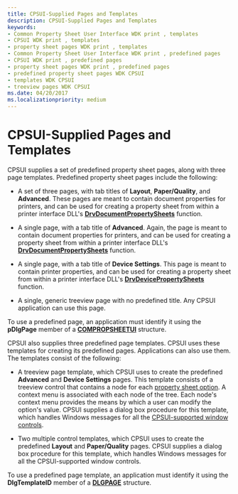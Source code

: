 ```yaml
---
title: CPSUI-Supplied Pages and Templates
description: CPSUI-Supplied Pages and Templates
keywords:
- Common Property Sheet User Interface WDK print , templates
- CPSUI WDK print , templates
- property sheet pages WDK print , templates
- Common Property Sheet User Interface WDK print , predefined pages
- CPSUI WDK print , predefined pages
- property sheet pages WDK print , predefined pages
- predefined property sheet pages WDK CPSUI
- templates WDK CPSUI
- treeview pages WDK CPSUI
ms.date: 04/20/2017
ms.localizationpriority: medium
---
```


# CPSUI-Supplied Pages and Templates





CPSUI supplies a set of predefined property sheet pages, along with three page templates. Predefined property sheet pages include the following:

-   A set of three pages, with tab titles of **Layout**, **Paper/Quality**, and **Advanced**. These pages are meant to contain document properties for printers, and can be used for creating a property sheet from within a printer interface DLL's [**DrvDocumentPropertySheets**](/windows-hardware/drivers/ddi/winddiui/nf-winddiui-drvdocumentpropertysheets) function.

-   A single page, with a tab title of **Advanced**. Again, the page is meant to contain document properties for printers, and can be used for creating a property sheet from within a printer interface DLL's [**DrvDocumentPropertySheets**](/windows-hardware/drivers/ddi/winddiui/nf-winddiui-drvdocumentpropertysheets) function.

-   A single page, with a tab title of **Device Settings**. This page is meant to contain printer properties, and can be used for creating a property sheet from within a printer interface DLL's [**DrvDevicePropertySheets**](/windows-hardware/drivers/ddi/winddiui/nf-winddiui-drvdevicepropertysheets) function.

-   A single, generic treeview page with no predefined title. Any CPSUI application can use this page.

To use a predefined page, an application must identify it using the **pDlgPage** member of a [**COMPROPSHEETUI**](/windows-hardware/drivers/ddi/compstui/ns-compstui-_compropsheetui) structure.

CPSUI also supplies three predefined page templates. CPSUI uses these templates for creating its predefined pages. Applications can also use them. The templates consist of the following:

-   A treeview page template, which CPSUI uses to create the predefined **Advanced** and **Device Settings** pages. This template consists of a treeview control that contains a node for each [property sheet option](property-sheet-options.md). A context menu is associated with each node of the tree. Each node's context menu provides the means by which a user can modify the option's value. CPSUI supplies a dialog box procedure for this template, which handles Windows messages for all the [CPSUI-supported window controls](cpsui-supported-window-controls.md).

-   Two multiple control templates, which CPSUI uses to create the predefined **Layout** and **Paper/Quality** pages. CPSUI supplies a dialog box procedure for this template, which handles Windows messages for all the CPSUI-supported window controls.

To use a predefined page template, an application must identify it using the **DlgTemplateID** member of a [**DLGPAGE**](/windows-hardware/drivers/ddi/compstui/ns-compstui-_dlgpage) structure.

 

